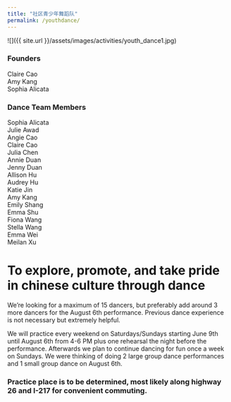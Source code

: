 ```yaml
---
title: "社区青少年舞蹈队"
permalink: /youthdance/
---
```


![]({{ site.url }}/assets/images/activities/youth_dance1.jpg)

### Founders

Claire Cao  
Amy Kang  
Sophia Alicata  

### Dance Team Members

Sophia Alicata  
Julie Awad  
Angie Cao  
Claire Cao  
Julia Chen  
Annie Duan  
Jenny Duan  
Allison Hu  
Audrey Hu  
Katie Jin  
Amy Kang  
Emily Shang  
Emma Shu  
Fiona Wang  
Stella Wang  
Emma Wei  
Meilan Xu  

# To explore, promote, and take pride in chinese culture through dance

We’re looking for a maximum of 15 dancers, but preferably add around 3 more dancers for the August 6th performance. Previous dance experience is not necessary but extremely helpful.

We will practice every weekend on Saturdays/Sundays starting June 9th until August 6th from 4-6 PM plus one rehearsal the night before the performance. Afterwards we plan to continue dancing for fun once a week on Sundays. We were thinking of doing 2 large group dance performances and 1 small group dance on August 6th.

### Practice place is to be determined, most likely along highway 26 and I-217 for convenient commuting.
